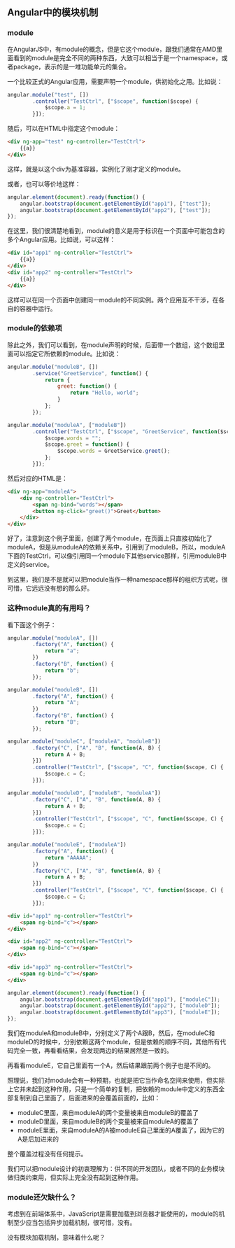 ## Angular中的模块机制

### module

在AngularJS中，有module的概念，但是它这个module，跟我们通常在AMD里面看到的module是完全不同的两种东西，大致可以相当于是一个namespace，或者package，表示的是一堆功能单元的集合。

一个比较正式的Angular应用，需要声明一个module，供初始化之用。比如说：

```JavaScript
angular.module("test", [])
        .controller("TestCtrl", ["$scope", function($scope) {
            $scope.a = 1;
        }]);
```

随后，可以在HTML中指定这个module：

```HTML
<div ng-app="test" ng-controller="TestCtrl">
    {{a}}
</div>
```

这样，就是以这个div为基准容器，实例化了刚才定义的module。

或者，也可以等价地这样：

```JavaScript
angular.element(document).ready(function() {
    angular.bootstrap(document.getElementById("app1"), ["test"]);
    angular.bootstrap(document.getElementById("app2"), ["test"]);
});
```

在这里，我们很清楚地看到，module的意义是用于标识在一个页面中可能包含的多个Angular应用。比如说，可以这样：

```HTML
<div id="app1" ng-controller="TestCtrl">
    {{a}}
</div>
<div id="app2" ng-controller="TestCtrl">
    {{a}}
</div>
```

这样可以在同一个页面中创建同一module的不同实例。两个应用互不干涉，在各自的容器中运行。

### module的依赖项

除此之外，我们可以看到，在module声明的时候，后面带一个数组，这个数组里面可以指定它所依赖的module。比如说：

```JavaScript
angular.module("moduleB", [])
        .service("GreetService", function() {
            return {
                greet: function() {
                    return "Hello, world";
                }
            };
        });

angular.module("moduleA", ["moduleB"])
        .controller("TestCtrl", ["$scope", "GreetService", function($scope, GreetService) {
            $scope.words = "";
            $scope.greet = function() {
                $scope.words = GreetService.greet();
            };
        }]);
```

然后对应的HTML是：

```HTML
<div ng-app="moduleA">
    <div ng-controller="TestCtrl">
        <span ng-bind="words"></span>
        <button ng-click="greet()">Greet</button>
    </div>
</div>
```

好了，注意到这个例子里面，创建了两个module，在页面上只直接初始化了moduleA，但是从moduleA的依赖关系中，引用到了moduleB，所以，moduleA下面的TestCtrl，可以像引用同一个module下其他service那样，引用moduleB中定义的service。

到这里，我们是不是就可以把module当作一种namespace那样的组织方式呢，很可惜，它远远没有想的那么好。

### 这种module真的有用吗？

看下面这个例子：

```JavaScript
angular.module("moduleA", [])
        .factory("A", function() {
            return "a";
        })
        .factory("B", function() {
            return "b";
        });

angular.module("moduleB", [])
        .factory("A", function() {
            return "A";
        })
        .factory("B", function() {
            return "B";
        });

angular.module("moduleC", ["moduleA", "moduleB"])
        .factory("C", ["A", "B", function(A, B) {
            return A + B;
        }])
        .controller("TestCtrl", ["$scope", "C", function($scope, C) {
            $scope.c = C;
        }]);

angular.module("moduleD", ["moduleB", "moduleA"])
        .factory("C", ["A", "B", function(A, B) {
            return A + B;
        }])
        .controller("TestCtrl", ["$scope", "C", function($scope, C) {
            $scope.c = C;
        }]);

angular.module("moduleE", ["moduleA"])
        .factory("A", function() {
            return "AAAAA";
        })
        .factory("C", ["A", "B", function(A, B) {
            return A + B;
        }])
        .controller("TestCtrl", ["$scope", "C", function($scope, C) {
            $scope.c = C;
        }]);
```

```HTML
<div id="app1" ng-controller="TestCtrl">
    <span ng-bind="c"></span>
</div>

<div id="app2" ng-controller="TestCtrl">
    <span ng-bind="c"></span>
</div>

<div id="app3" ng-controller="TestCtrl">
    <span ng-bind="c"></span>
</div>
```

```JavaScript
angular.element(document).ready(function() {
    angular.bootstrap(document.getElementById("app1"), ["moduleC"]);
    angular.bootstrap(document.getElementById("app2"), ["moduleD"]);
    angular.bootstrap(document.getElementById("app3"), ["moduleE"]);
});
```

我们在moduleA和moduleB中，分别定义了两个A跟B，然后，在moduleC和moduleD的时候中，分别依赖这两个module，但是依赖的顺序不同，其他所有代码完全一致，再看看结果，会发现两边的结果居然是一致的。

再看看moduleE，它自己里面有一个A，然后结果跟前两个例子也是不同的。

照理说，我们对module会有一种预期，也就是把它当作命名空间来使用，但实际上它并未起到这种作用，只是一个简单的复制，把依赖的module中定义的东西全部复制到自己里面了，后面进来的会覆盖前面的，比如：

- moduleC里面，来自moduleA的两个变量被来自moduleB的覆盖了
- moduleD里面，来自moduleB的两个变量被来自moduleA的覆盖了
- moduleE里面，来自moduleA的A被moduleE自己里面的A覆盖了，因为它的A是后加进来的

整个覆盖过程没有任何提示。

我们可以把module设计的初衷理解为：供不同的开发团队，或者不同的业务模块做归类约束用，但实际上完全没有起到这种作用。

### module还欠缺什么？

考虑到在前端体系中，JavaScript是需要加载到浏览器才能使用的，module的机制至少应当包括异步加载机制，很可惜，没有。

没有模块加载机制，意味着什么呢？